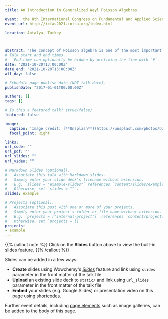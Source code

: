 ```yaml
---
title: An Introduction in Generalized Weyl Poisson Algebras

event:  the 8th International Congress on Fundamental and Applied Sciences
event_url: http://icfas2021.intsa.org/index.html

location: Antalya, Turkey



abstract: "The concept of Poisson algebra is one of the most important concepts in math- ematics that make a link between commutative and noncommutative algebra. The Poisson algebra D can be defined as an algebra over a field K with Poisson bracket {,} such that (D,{,}) is satisfying anti-commutative, Jacobi identity and Leibniz rule. In this talk, I will give the definition of Poisson algebra, talk about some related concepts of polynomial Poisson algebras and give some examples."
# Talk start and end times.
#   End time can optionally be hidden by prefixing the line with `#`.
date: "2021-10-20T13:00:00Z"
date_end: "2021-10-20T15:00:00Z"
all_day: false

# Schedule page publish date (NOT talk date).
publishDate: "2017-01-01T00:00:00Z"

authors: []
tags: []

# Is this a featured talk? (true/false)
featured: false

image:
  caption: 'Image credit: [**Unsplash**](https://unsplash.com/photos/bzdhc5b3Bxs)'
  focal_point: Right

links:
url_code: ""
url_pdf: ""
url_slides: ""
url_video: ""

# Markdown Slides (optional).
#   Associate this talk with Markdown slides.
#   Simply enter your slide deck's filename without extension.
#   E.g. `slides = "example-slides"` references `content/slides/example-slides.md`.
#   Otherwise, set `slides = ""`.
slides: example

# Projects (optional).
#   Associate this post with one or more of your projects.
#   Simply enter your project's folder or file name without extension.
#   E.g. `projects = ["internal-project"]` references `content/project/deep-learning/index.md`.
#   Otherwise, set `projects = []`.
projects:
- example
---
```


{{% callout note %}}
Click on the **Slides** button above to view the built-in slides feature.
{{% /callout %}}

Slides can be added in a few ways:

- **Create** slides using Wowchemy's [*Slides*](https://wowchemy.com/docs/managing-content/#create-slides) feature and link using `slides` parameter in the front matter of the talk file
- **Upload** an existing slide deck to `static/` and link using `url_slides` parameter in the front matter of the talk file
- **Embed** your slides (e.g. Google Slides) or presentation video on this page using [shortcodes](https://wowchemy.com/docs/writing-markdown-latex/).

Further event details, including [page elements](https://wowchemy.com/docs/writing-markdown-latex/) such as image galleries, can be added to the body of this page.
